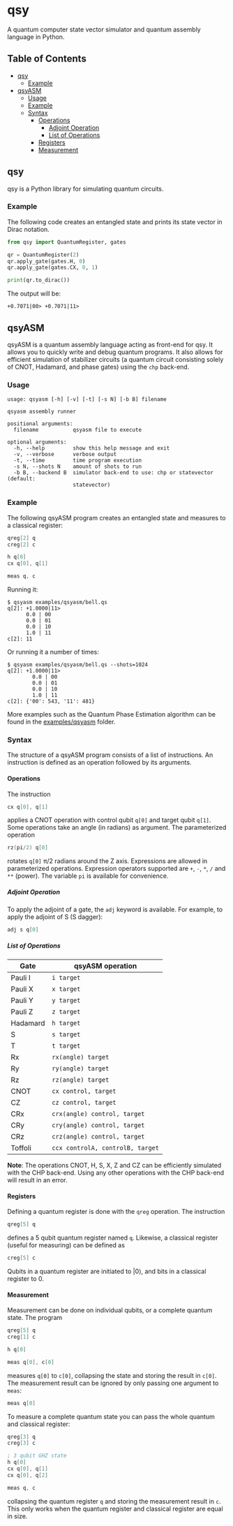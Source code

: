 # qsy
A quantum computer state vector simulator and quantum assembly language in
Python.

## Table of Contents
* [qsy](#qsy-1)
   * [Example](#example)
* [qsyASM](#qsyasm)
   * [Usage](#usage)
   * [Example](#example-1)
   * [Syntax](#syntax)
      * [Operations](#operations)
         * [Adjoint Operation](#adjoint-operation)
         * [List of Operations](#list-of-operations)
      * [Registers](#registers)
      * [Measurement](#measurement)

## qsy
qsy is a Python library for simulating quantum circuits.

### Example
The following code creates an entangled state and prints its state vector in
Dirac notation.
```python
from qsy import QuantumRegister, gates

qr = QuantumRegister(2)
qr.apply_gate(gates.H, 0)
qr.apply_gate(gates.CX, 0, 1)

print(qr.to_dirac())
```
The output will be:
```
+0.7071|00> +0.7071|11>
```

## qsyASM
qsyASM is a quantum assembly language acting as front-end for qsy. It allows
you to quickly write and debug quantum programs. It also allows for efficient
simulation of stabilizer circuits (a quantum circuit consisting solely of CNOT,
Hadamard, and phase gates) using the `chp` back-end.

### Usage
```
usage: qsyasm [-h] [-v] [-t] [-s N] [-b B] filename

qsyasm assembly runner

positional arguments:
  filename           qsyasm file to execute

optional arguments:
  -h, --help         show this help message and exit
  -v, --verbose      verbose output
  -t, --time         time program execution
  -s N, --shots N    amount of shots to run
  -b B, --backend B  simulator back-end to use: chp or statevector (default:
                     statevector)
```

### Example
The following qsyASM program creates an entangled state and measures to a
classical register:
```asm
qreg[2] q
creg[2] c

h q[0]
cx q[0], q[1]

meas q, c
```
Running it:
```
$ qsyasm examples/qsyasm/bell.qs
q[2]: +1.0000|11>
      0.0 | 00
      0.0 | 01
      0.0 | 10
      1.0 | 11
c[2]: 11
```
Or running it a number of times:
```
$ qsyasm examples/qsyasm/bell.qs --shots=1024
q[2]: +1.0000|11>
        0.0 | 00
        0.0 | 01
        0.0 | 10
        1.0 | 11
c[2]: {'00': 543, '11': 481}
```
More examples such as the Quantum Phase Estimation algorithm can be found in the
[examples/qsyasm](examples/qsyasm) folder.

### Syntax
The structure of a qsyASM program consists of a list of instructions. An
instruction is defined as an operation followed by its arguments.

#### Operations
The instruction
```asm
cx q[0], q[1]
```
applies a CNOT operation with control qubit `q[0]` and target qubit `q[1]`.
Some operations take an angle (in radians) as argument. The parameterized operation
```asm
rz(pi/2) q[0]
```
rotates `q[0]` π/2 radians around the Z axis. Expressions are allowed in
parameterized operations. Expression operators supported are `+`, `-`, `*`, `/`
and `**` (power). The variable `pi` is available for convenience.

##### Adjoint Operation
To apply the adjoint of a gate, the `adj` keyword is available. For example, to
apply the adjoint of S (S dagger):
```asm
adj s q[0]
```

##### List of Operations
| Gate     |  qsyASM operation                |
|----------|----------------------------------|
| Pauli I  | `i target`                       |
| Pauli X  | `x target`                       |
| Pauli Y  | `y target`                       |
| Pauli Z  | `z target`                       |
| Hadamard | `h target`                       |
| S        | `s target`                       |
| T        | `t target`                       |
| Rx       | `rx(angle) target`               |
| Ry       | `ry(angle) target`               |
| Rz       | `rz(angle) target`               |
| CNOT     | `cx control, target`             |
| CZ       | `cz control, target`             |
| CRx      | `crx(angle) control, target`     |
| CRy      | `cry(angle) control, target`     |
| CRz      | `crz(angle) control, target`     |
| Toffoli  | `ccx controlA, controlB, target` |

**Note**: The operations CNOT, H, S, X, Z and CZ can be efficiently simulated with
the CHP back-end. Using any other operations with the CHP back-end will result
in an error.

#### Registers
Defining a quantum register is done with the `qreg` operation. The instruction
```asm
qreg[5] q
```
defines a 5 qubit quantum register named `q`. Likewise, a classical register (useful for measuring) can be defined as
```asm
creg[5] c
```
Qubits in a quantum register are initiated to |0⟩, and bits in a classical register to 0.

#### Measurement
Measurement can be done on individual qubits, or a complete quantum state. The program
```asm
qreg[5] q
creg[1] c

h q[0]

meas q[0], c[0]
```
measures `q[0]` to `c[0]`, collapsing the state and storing the result in `c[0]`. The measurement result can be ignored by only passing one argument to `meas`:
```asm
meas q[0]
```

To measure a complete quantum state you can pass the whole quantum and classical register:
```asm
qreg[3] q
creg[3] c

; 3 qubit GHZ state
h q[0]
cx q[0], q[1]
cx q[0], q[2]

meas q, c
```
collapsing the quantum register `q` and storing the measurement result in `c`. This only works when the quantum register and classical register are equal in size.
